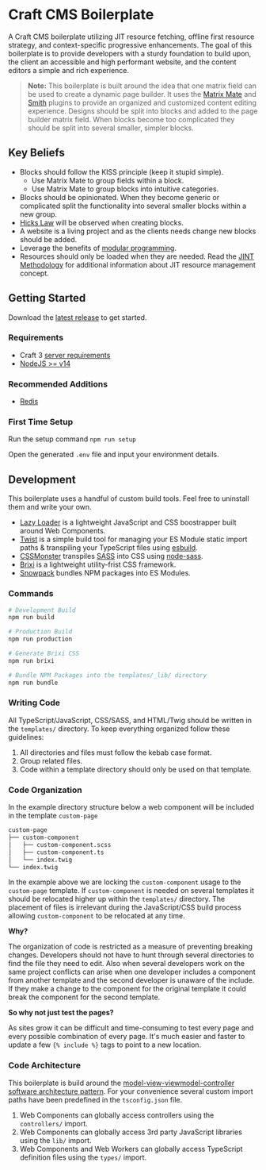 # Craft CMS Boilerplate

A Craft CMS boilerplate utilizing JIT resource fetching, offline first resource strategy, and context-specific progressive enhancements. The goal of this boilerplate is to provide developers with a sturdy foundation to build upon, the client an accessible and high performant website, and the content editors a simple and rich experience.

> **Note:** This boilerplate is built around the idea that one matrix field can be used to create a dynamic page builder. It uses the [Matrix Mate](https://plugins.craftcms.com/matrixmate) and [Smith](https://plugins.craftcms.com/smith) plugins to provide an organized and customized content editing experience. Designs should be split into blocks and added to the page builder matrix field. When blocks become too complicated they should be split into several smaller, simpler blocks.

## Key Beliefs

-   Blocks should follow the KISS principle (keep it stupid simple).
    -   Use Matrix Mate to group fields within a block.
    -   Use Matrix Mate to group blocks into intuitive categories.
-   Blocks should be opinionated. When they become generic or complicated split the functionality into several smaller blocks within a new group.
-   [Hicks Law](https://lawsofux.com/hicks-law) will be observed when creating blocks.
-   A website is a living project and as the clients needs change new blocks should be added.
-   Leverage the benefits of [modular programming](https://en.wikipedia.org/wiki/Modular_programming).
-   Resources should only be loaded when they are needed. Read the [JINT Methodology](https://jintmethod.dev/) for additional information about JIT resource management concept.

## Getting Started

Download the [latest release](https://github.com/codewithkyle/craftcms-boilerplate/releases) to get started.

### Requirements

-   Craft 3 [server requirements](https://docs.craftcms.com/v3/requirements.html)
-   [NodeJS >= v14](https://nodejs.org/en/)

### Recommended Additions

-   [Redis](https://redis.io/)

### First Time Setup

Run the setup command `npm run setup`

Open the generated `.env` file and input your environment details.

## Development

This boilerplate uses a handful of custom build tools. Feel free to uninstall them and write your own.

- [Lazy Loader](https://github.com/codewithkyle/lazy-loader) is a lightweight JavaScript and CSS boostrapper built around Web Components.
- [Twist](https://github.com/codewithkyle/twist) is a simple build tool for managing your ES Module static import paths & transpiling your TypeScript files using [esbuild](https://esbuild.github.io/).
- [CSSMonster](https://github.com/codewithkyle/cssmonster) transpiles [SASS](https://sass-lang.com/) into CSS using [node-sass](https://github.com/sass/node-sass).
- [Brixi](https://brixi.dev/) is a lightweight utility-frist CSS framework.
- [Snowpack](https://www.snowpack.dev/) bundles NPM packages into ES Modules.

### Commands

```sh
# Development Build
npm run build

# Production Build
npm run production

# Generate Brixi CSS
npm run brixi

# Bundle NPM Packages into the templates/_lib/ directory
npm run bundle
```

### Writing Code

All TypeScript/JavaScript, CSS/SASS, and HTML/Twig should be written in the `templates/` directory. To keep everything organized follow these guidelines:

1. All directories and files must follow the kebab case format.
1. Group related files.
1. Code within a template directory should only be used on that template.

### Code Organization

In the example directory structure below a web component will be included in the template `custom-page`

```sh
custom-page
├── custom-component
│   ├── custom-component.scss
│   ├── custom-component.ts
│   └── index.twig
└── index.twig
```

In the example above we are locking the `custom-component` usage to the `custom-page` template. If `custom-component` is needed on several templates it should be relocated higher up within the `templates/` directory. The placement of files is irrelevant during the JavaScript/CSS build process allowing `custom-component` to be relocated at any time.

**Why?**

The organization of code is restricted as a measure of preventing breaking changes. Developers should not have to hunt through several directories to find the file they need to edit. Also when several developers work on the same project conflicts can arise when one developer includes a component from another template and the second developer is unaware of the include. If they make a change to the component for the original template it could break the component for the second template.

**So why not just test the pages?**

As sites grow it can be difficult and time-consuming to test every page and every possible combination of every page. It's much easier and faster to update a few `{% include %}` tags to point to a new location.

### Code Architecture

This boilerplate is build around the [model-view-viewmodel-controller software architecture pattern](https://mvvmc.jintmethod.dev/). For your convenience several custom import paths have been predefined in the `tsconfig.json` file.

1. Web Components can globally access controllers using the `controllers/` import.
1. Web Components can globally access 3rd party JavaScript libraries using the `lib/` import.
1. Web Components and Web Workers can globally access TypeScript definition files using the `types/` import.
